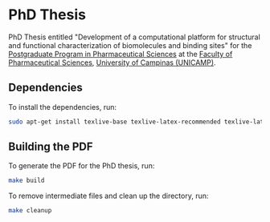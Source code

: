 # PhD Thesis

PhD Thesis entitled "Development of a computational platform for structural and functional characterization of biomolecules and binding sites" for the [Postgraduate Program in Pharmaceutical Sciences](https://www.fcf.unicamp.br/en/postgraduate/) at the [Faculty of Pharmaceutical Sciences](https://www.fcf.unicamp.br/en/home-english/), [University of Campinas (UNICAMP)](https://www.unicamp.br/unicamp/).

## Dependencies

To install the dependencies, run:

```bash
sudo apt-get install texlive-base texlive-latex-recommended texlive-latex-extra texlive-science texlive-font-utils texlive-lang-spanish texlive-publishers texlive-pictures abntex
```

## Building the PDF

To generate the PDF for the PhD thesis, run:

```bash
make build
```

To remove intermediate files and clean up the directory, run:

```bash
make cleanup
```
